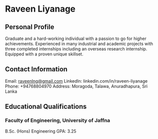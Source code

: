 # Raveen Liyanage

## Personal Profile
Graduate and a hard-working individual with a passion to go for higher achievements. Experienced in many industrial and academic projects with three completed internships including an overseas research internship. Equipped with a proven unique skillset.

## Contact Information
Email: raveenlng@gmail.com
LinkedIn: linkedin.com/in/raveen-liyanage
Phone: +94768804970
Address: Moragoda, Talawa, Anuradhapura, Sri Lanka

## Educational Qualifications
### Faculty of Engineering, University of Jaffna
B.Sc. (Hons) Engineering
GPA: 3.25
